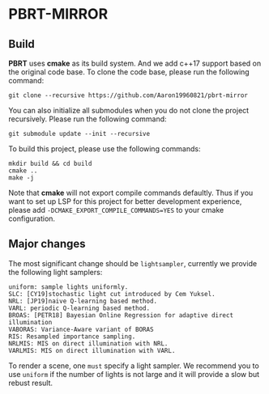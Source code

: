 # PBRT-MIRROR

## Build

**PBRT** uses **cmake** as its build system. And we add c++17 support based on the original code base. To clone the code base, please run the following command:  

```
git clone --recursive https://github.com/Aaron19960821/pbrt-mirror
```

You can also initialize all submodules when you do not clone the project recursively. Please run the following command:  
```
git submodule update --init --recursive
```

To build this project, please use the following commands:  
```
mkdir build && cd build
cmake ..
make -j
```

Note that **cmake** will not export compile commands defaultly. Thus if you want to set up LSP for this project for better development experience, please add `-DCMAKE_EXPORT_COMPILE_COMMANDS=YES` to your cmake configuration.  

## Major changes

The most significant change should be `lightsampler`, currently we provide the following light samplers:
```
uniform: sample lights uniformly.
SLC: [CY19]stochastic light cut introduced by Cem Yuksel.
NRL: [JP19]naive Q-learning based method.
VARL: periodic Q-learning based method.
BROAS: [PETR18] Bayesian Online Regression for adaptive direct illumination
VABORAS: Variance-Aware variant of BORAS
RIS: Resampled importance sampling.
NRLMIS: MIS on direct illumination with NRL.
VARLMIS: MIS on direct illumination with VARL.
```
To render a scene, one `must` specify a light sampler. We recommend you to use `uniform` if the number of lights is not large and it will provide a slow but rebust result.  
